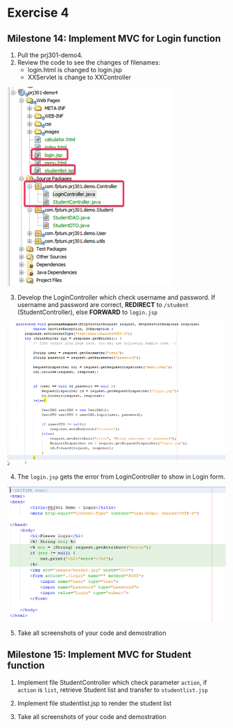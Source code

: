 # Exercise 4

## Milestone 14: Implement MVC for Login function

1. Pull the prj301-demo4. 
2. Review the code to see the changes of filenames:
	- login.html is changed to login.jsp
	- XXServlet is change to XXController
	
![](img/ex401.png)
	
3. Develop the LoginController which check username and password. If username and password are correct, **REDIRECT** to `/student` (StudentController), else **FORWARD** to `login.jsp` 

![](img/ex402.png)

4. The `login.jsp` gets the error from LoginController to show in Login form.

![](img/ex403.png)

5. Take all screenshots of your code and demostration

## Milestone 15: Implement MVC for Student function

1. Implement file StudentController which check parameter `action`, if `action` is `list`, retrieve Student list and transfer to `studentlist.jsp`

2. Implement file studentlist.jsp to render the student list

3. Take all screenshots of your code and demostration




